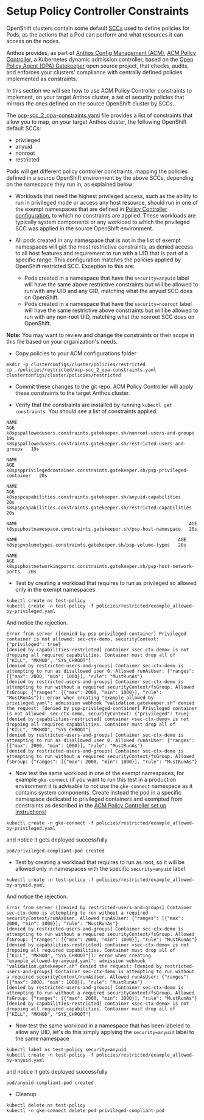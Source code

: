 # Setup Policy Controller Constraints

OpenShift clusters contain some default [SCCs](https://docs.openshift.com/container-platform/4.7/authentication/managing-security-context-constraints.html) used to define policies for Pods, as the actions that a Pod can perform and what resources it can access on the nodes. 

Anthos provides, as part of [Anthos Config Management (ACM)](https://cloud.google.com/anthos/config-management), [ACM Policy Controller](https://cloud.google.com/anthos-config-management/docs/concepts/policy-controller), a Kubernetes dynamic admission controller, based on the [Open Policy Agent (OPA) Gatekeeper](https://github.com/open-policy-agent/gatekeeper) open source project, that checks, audits, and enforces your clusters' compliance with centrally defined policies implemented as constraints.

In this section we will see how to use ACM Policy Controller constraints to implement, on your target Anthos cluster, a set of security policies that mirrors the ones defined on the source OpenShift cluster by SCCs.

The [ocp-scc_2_opa-constraints.yaml](./policies/restricted/ocp-scc_2_opa-constraints.yaml) file provides a list of constraints that allow you to map, on your target Anthos cluster, the following OpenShift default SCCs:

* privileged
* anyuid
* nonroot
* restricted

Pods will get different policy controller constraints, mapping the policies defined in a source OpenShift environment by the above SCCs, depending on the namespace they run in, as explained below:

* Workloads that need the highest privileged access, such as the ability to run in privileged mode or access any host resource, should run in one of the exempt namespaces that are defined in [Policy Controller configuration](https://github.com/VeerMuchandi/MigratingFromOpenShiftToGKE#migrating-openshift-sccs-to-acm-constraints), to which no constraints are applied. These workloads are typically system components or any workload to which the privileged SCC was applied in the source OpenShift environment.

* All pods created in any namespace that is not in the list of exempt namespaces will get the most restrictive constraints, as denied access to all host features and requirement to run with a UID that is part of a specific range. This configuration matches the policies applied by OpenShift restricted SCC. Exception to this are:
  * Pods created in a namespace that have the `security=anyuid` label will have the same above restrictive constraints but will be allowed to run with any UID and any GID, matching what the anyuid SCC does on OpenShift.
  * Pods created in a namespace that have the `security=nonroot` label will have the same restrictive above constraints but will be allowed to run with any non-root UID, matching what the nonroot SCC does on OpenShift.

**Note:** You may want to review and change the constraints or their scope in this file based on your organization's needs.

* Copy policies to your ACM configurations folder

```
mkdir -p clusterconfigs/cluster/policies/restricted
cp ./policies/restricted/ocp-scc_2_opa-constraints.yaml clusterconfigs/cluster/policies/restricted 
```
* Commit these changes to the git repo. ACM Policy Controller will apply these constraints to the target Anthos cluster.

*  Verify that the constraints are installed by running `kubectl get constraints`. You should see a list of constraints applied.

```
NAME                                                                       AGE
k8spspallowedusers.constraints.gatekeeper.sh/nonroot-users-and-groups      19s
k8spspallowedusers.constraints.gatekeeper.sh/restricted-users-and-groups   19s

NAME                                                                           AGE
k8spspprivilegedcontainer.constraints.gatekeeper.sh/psp-privileged-container   20s

NAME                                                                   AGE
k8spspcapabilities.constraints.gatekeeper.sh/anyuid-capabilities       20s
k8spspcapabilities.constraints.gatekeeper.sh/restricted-capabilities   20s

NAME                                                               AGE
k8spsphostnamespace.constraints.gatekeeper.sh/psp-host-namespace   20s

NAME                                                           AGE
k8spspvolumetypes.constraints.gatekeeper.sh/psp-volume-types   20s

NAME                                                                         AGE
k8spsphostnetworkingports.constraints.gatekeeper.sh/psp-host-network-ports   20s
```

* Test by creating a workload that requires to run as privileged so allowed only in the exempt namespaces

```
kubectl create ns test-policy
kubectl create -n test-policy -f policies/restricted/example_allowed-by-privileged.yaml
```
And notice the rejection.
```
Error from server ([denied by psp-privileged-container] Privileged container is not allowed: sec-ctx-demo, securityContext: {"privileged": true}
[denied by capabilities-restricted] container <sec-ctx-demo> is not dropping all required capabilities. Container must drop all of ["KILL", "MKNOD", "SYS_CHROOT"]
[denied by restricted-users-and-groups] Container sec-ctx-demo is attempting to run as disallowed user 0. Allowed runAsUser: {"ranges": [{"max": 2000, "min": 1000}], "rule": "MustRunAs"}
[denied by restricted-users-and-groups] Container sec-ctx-demo is attempting to run without a required securityContext/fsGroup. Allowed fsGroup: {"ranges": [{"max": 2000, "min": 1000}], "rule": "MustRunAs"}): error when creating "example_allowed-by-privileged.yaml": admission webhook "validation.gatekeeper.sh" denied the request: [denied by psp-privileged-container] Privileged container is not allowed: sec-ctx-demo, securityContext: {"privileged": true}
[denied by capabilities-restricted] container <sec-ctx-demo> is not dropping all required capabilities. Container must drop all of ["KILL", "MKNOD", "SYS_CHROOT"]
[denied by restricted-users-and-groups] Container sec-ctx-demo is attempting to run as disallowed user 0. Allowed runAsUser: {"ranges": [{"max": 2000, "min": 1000}], "rule": "MustRunAs"}
[denied by restricted-users-and-groups] Container sec-ctx-demo is attempting to run without a required securityContext/fsGroup. Allowed fsGroup: {"ranges": [{"max": 2000, "min": 1000}], "rule": "MustRunAs"}
```

* Now test the same workload in one of the exempt namespaces, for example `gke-connect` (if you want to run this test in a production environment it is advisable to not use the `gke-connect` namespace as it contains system components. Create instead the pod in a specific namespace dedicated to privileged containers and exempted from constraints as described in the [ACM Policy Controller set up instructions](https://github.com/VeerMuchandi/MigratingFromOpenShiftToGKE#migrating-openshift-sccs-to-acm-constraints))

```
kubectl create -n gke-connect -f policies/restricted/example_allowed-by-privileged.yaml
```
and notice it gets deployed successfully

```
pod/privileged-compliant-pod created
```
* Test by creating a workload that requires to run as root, so it will be allowed only in namespaces with the specific `security=anyuid` label

```
kubectl create -n test-policy -f policies/restricted/example_allowed-by-anyuid.yaml
```
And notice the rejection.
```
Error from server ([denied by restricted-users-and-groups] Container sec-ctx-demo is attempting to run without a required securityContext/runAsUser. Allowed runAsUser: {"ranges": [{"max": 2000, "min": 1000}], "rule": "MustRunAs"}
[denied by restricted-users-and-groups] Container sec-ctx-demo is attempting to run without a required securityContext/fsGroup. Allowed fsGroup: {"ranges": [{"max": 2000, "min": 1000}], "rule": "MustRunAs"}
[denied by capabilities-restricted] container <sec-ctx-demo> is not dropping all required capabilities. Container must drop all of ["KILL", "MKNOD", "SYS_CHROOT"]): error when creating "example_allowed-by-anyuid.yaml": admission webhook "validation.gatekeeper.sh" denied the request: [denied by restricted-users-and-groups] Container sec-ctx-demo is attempting to run without a required securityContext/runAsUser. Allowed runAsUser: {"ranges": [{"max": 2000, "min": 1000}], "rule": "MustRunAs"}
[denied by restricted-users-and-groups] Container sec-ctx-demo is attempting to run without a required securityContext/fsGroup. Allowed fsGroup: {"ranges": [{"max": 2000, "min": 1000}], "rule": "MustRunAs"}
[denied by capabilities-restricted] container <sec-ctx-demo> is not dropping all required capabilities. Container must drop all of ["KILL", "MKNOD", "SYS_CHROOT"]
```

* Now test the same workload in a namespace that has been labeled to allow any UID, let's do this simply applying the `security=anyuid` label to the same namespace

```
kubectl label ns test-policy security=anyuid
kubectl create -n test-policy -f policies/restricted/example_allowed-by-anyuid.yaml
```
and notice it gets deployed successfully

```
pod/anyuid-compliant-pod created
```

* Cleanup

```
kubectl delete ns test-policy
kubectl -n gke-connect delete pod privileged-compliant-pod
```
